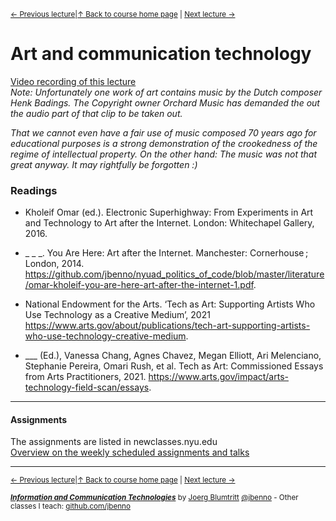 <sup>[&larr; Previous lecture](/files/09.md)|[&uarr; Back to course home page](/README.md) | [Next lecture &rarr;](/files/11.md)</sup>  

# Art and communication technology
[Video recording of this lecture](https://youtu.be/yavE8PR0TWg)  
*Note: Unfortunately one work of art contains music by the Dutch composer Henk Badings. The Copyright owner Orchard Music has demanded the out the audio part of that clip to be taken out.*

*That we cannot even have a fair use of music composed 70 years ago for educational purposes is a strong demonstration of the crookedness of the regime of intellectual property. On the other hand: The music was not that great anyway. It may rightfully be forgotten :)*

### Readings
- Kholeif Omar (ed.). Electronic Superhighway: From Experiments in Art and Technology to Art after the Internet. London: Whitechapel Gallery, 2016.
- _ _ _. You Are Here: Art after the Internet. Manchester: Cornerhouse ; London, 2014. https://github.com/jbenno/nyuad_politics_of_code/blob/master/literature/omar-kholeif-you-are-here-art-after-the-internet-1.pdf.

- National Endowment for the Arts. ‘Tech as Art: Supporting Artists Who Use Technology as a Creative Medium’, 2021 https://www.arts.gov/about/publications/tech-art-supporting-artists-who-use-technology-creative-medium.
- ___ (Ed.), Vanessa Chang, Agnes Chavez, Megan Elliott, Ari Melenciano, Stephanie Pereira, Omari Rush, et al. Tech as Art: Commissioned Essays from Arts Practitioners, 2021. https://www.arts.gov/impact/arts-technology-field-scan/essays.


***

#### Assignments
The assignments are listed in newclasses.nyu.edu  
[Overview on the weekly scheduled assignments and talks](https://docs.google.com/spreadsheets/d/1BB6HHULpT9KCe9JpZZn-oI-JxHNpXhhsdp6A8cw8cMM/edit?usp=sharing)  


***
<sup>[&larr; Previous lecture](/files/09.md)|[&uarr; Back to course home page](/README.md) | [Next lecture &rarr;](/files/11.md)</sup>  
  
<sup>***[Information and Communication Technologies](/README.md)*** by [Joerg Blumtritt](https://jbenno.net) [@jbenno](https://twitter.com/jbenno) - Other classes I teach: [github.com/jbenno](https://github.com/jbenno/teaching/blob/master/README.md)</sup>
